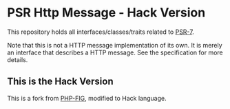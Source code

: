 PSR Http Message - Hack Version
================

This repository holds all interfaces/classes/traits related to
[PSR-7](http://www.php-fig.org/psr/psr-7/).

Note that this is not a HTTP message implementation of its own. It is merely an
interface that describes a HTTP message. See the specification for more details.

## This is the Hack Version

This is a fork from [PHP-FIG](https://github.com/php-fig/http-message),
modified to Hack language.
